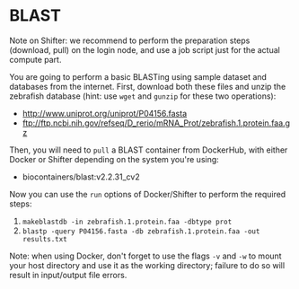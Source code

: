 # BLAST

Note on Shifter: we recommend to perform the preparation steps (download, pull) on the login node, 
and use a job script just for the actual compute part.

You are going to perform a basic BLASTing using sample dataset and databases from the internet. First, download both these files and unzip the zebrafish database
(hint: use `wget` and `gunzip` for these two operations):
* http://www.uniprot.org/uniprot/P04156.fasta
* ftp://ftp.ncbi.nih.gov/refseq/D_rerio/mRNA_Prot/zebrafish.1.protein.faa.gz 

Then, you will need to `pull` a BLAST container from DockerHub, with either Docker or Shifter depending on the system you're using:
* biocontainers/blast:v2.2.31_cv2

Now you can use the `run` options of Docker/Shifter to perform the required steps:
1. `makeblastdb -in zebrafish.1.protein.faa -dbtype prot`
1. `blastp -query P04156.fasta -db zebrafish.1.protein.faa -out results.txt`

Note: when using Docker, don't forget to use the flags `-v` and `-w` to mount your host directory and use it as the working directory; failure to do so will result in input/output file errors.
